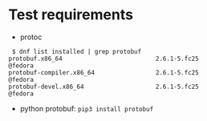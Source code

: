 # Test requirements

* protoc

```
 $ dnf list installed | grep protobuf
protobuf.x86_64                          2.6.1-5.fc25                  @fedora
protobuf-compiler.x86_64                 2.6.1-5.fc25                  @fedora
protobuf-devel.x86_64                    2.6.1-5.fc25                  @fedora
```

* python protobuf: `pip3 install protobuf`
